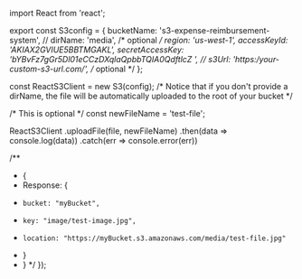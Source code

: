 import React from 'react';
 
export const S3config = {
    bucketName: 's3-expense-reimbursement-system',
    // dirName: 'media', /* optional */
    region: 'us-west-1',
    accessKeyId: 'AKIAX2GVIUE5BBTMGAKL',
    secretAccessKey: 'bYBvFz7gGr5Dl01eCCzDXqlaQpbbTQIA0QdftlcZ ',
    // s3Url: 'https:/your-custom-s3-url.com/', /* optional */
};

const ReactS3Client = new S3(config);
/*  Notice that if you don't provide a dirName, the file will be automatically uploaded to the root of your bucket */
 
/* This is optional */
const newFileName = 'test-file';
 
ReactS3Client
    .uploadFile(file, newFileName)
    .then(data => console.log(data))
    .catch(err => console.error(err))
 
  /**
   * {
   *   Response: {
   *     bucket: "myBucket",
   *     key: "image/test-image.jpg",
   *     location: "https://myBucket.s3.amazonaws.com/media/test-file.jpg"
   *   }
   * }
   */
});
